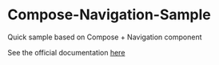 # Compose-Navigation-Sample
Quick sample based on Compose + Navigation component


See the official documentation [here](https://developer.android.com/jetpack/compose/navigation)
